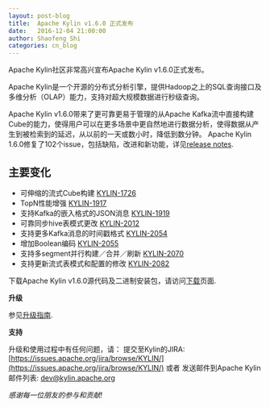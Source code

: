 ```yaml
---
layout: post-blog
title:  Apache Kylin v1.6.0 正式发布
date:   2016-12-04 21:00:00
author: Shaofeng Shi
categories: cn_blog
---
```


Apache Kylin社区非常高兴宣布Apache Kylin v1.6.0正式发布。

Apache Kylin是一个开源的分布式分析引擎，提供Hadoop之上的SQL查询接口及多维分析（OLAP）能力，支持对超大规模数据进行秒级查询。

Apache Kylin v1.6.0带来了更可靠更易于管理的从Apache Kafka流中直接构建Cube的能力，使得用户可以在更多场景中更自然地进行数据分析，使得数据从产生到被检索到的延迟，从以前的一天或数小时，降低到数分钟。 Apache Kylin 1.6.0修复了102个issue，包括缺陷，改进和新功能，详见[release notes]( 
https://kylin.apache.org/docs16/release_notes.html).


## 主要变化

- 可伸缩的流式Cube构建 [KYLIN-1726](https://issues.apache.org/jira/browse/KYLIN-1726) 
- TopN性能增强 [KYLIN-1917](https://issues.apache.org/jira/browse/KYLIN-1917) 
- 支持Kafka的嵌入格式的JSON消息 [KYLIN-1919](https://issues.apache.org/jira/browse/KYLIN-1919) 
- 可靠同步hive表模式更改 [KYLIN-2012](https://issues.apache.org/jira/browse/KYLIN-2012) 
- 支持更多Kafka消息的时间戳格式 [KYLIN-2054](https://issues.apache.org/jira/browse/KYLIN-2054) 
- 增加Boolean编码 [KYLIN-2055](https://issues.apache.org/jira/browse/KYLIN-2055) 
- 支持多segment并行构建／合并／刷新 [KYLIN-2070](https://issues.apache.org/jira/browse/KYLIN-2070) 
- 支持更新流式表模式和配置的修改 [KYLIN-2082](https://issues.apache.org/jira/browse/KYLIN-2082) 


下载Apache Kylin v1.6.0源代码及二进制安装包，请访问[下载](http://kylin.apache.org/cn/download/)页面.

__升级__

参见[升级指南](/docs16/howto/howto_upgrade.html).

__支持__

升级和使用过程中有任何问题，请：
提交至Kylin的JIRA: [https://issues.apache.org/jira/browse/KYLIN/](https://issues.apache.org/jira/browse/KYLIN/)
或者
发送邮件到Apache Kylin邮件列表: [dev@kylin.apache.org](mailto:dev@kylin.apache.org)

_感谢每一位朋友的参与和贡献!_